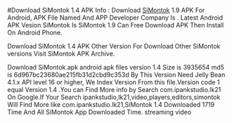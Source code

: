 #Download SiMontok 1.4 APK Info :
Download [SiMontok](https://android-apk.org/com.ipankstudio.lk21/40169801-simontok/) 1.9 APK For Android, APK File Named And APP Developer Company Is . Latest Android APK Vesion SiMontok Is SiMontok 1.9 Can Free Download APK Then Install On Android Phone.

Download SiMontok 1.4 APK Other Version
For Download Other SiMontok versions Visit SiMontok APK Archive.

Download SiMontok.apk android apk files version 1.4 Size is 3935654 md5 is 6d967bc23680ae215fb31d2cbd9c353d By This Version Need Jelly Bean	4.1.x	API level 16 or higher, We Index Version From this file.Version code 1 equal Version 1.4 .You can Find More info by Search com.ipankstudio.lk21 On Google.If Your Search ipankstudio,lk21,video,players,editors,simontok Will Find More like com.ipankstudio.lk21,SiMontok 1.4 Downloaded 1719 Time And All SiMontok App Downloaded Time. streaming video